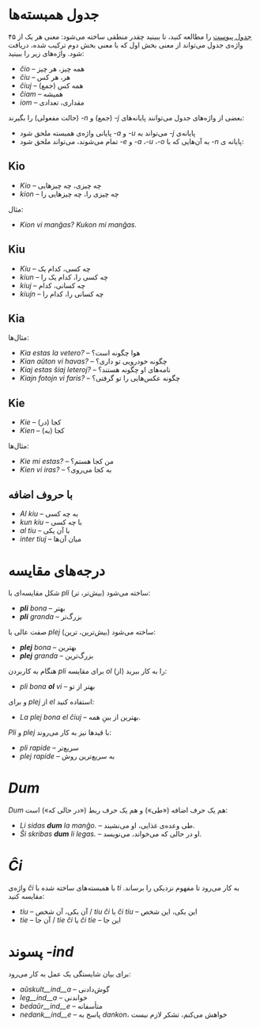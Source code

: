 # جدول همبسته‌ها

[جدول پیوست](https://learn.esperanto.com/fa/tabelvortoj) را مطالعه کنید، تا ببینید چقدر منطقی ساخته می‌شود: معنی هر یک از ۴۵ واژه‌ی جدول می‌تواند از معنی بخش اول که با معنی بخش دوم ترکیب شده، دریافت شود. واژه‌های زیر را ببینید:

- *ĉio*  – همه چیز، هر چیز
- *ĉiu*  – هر، هر کس
- *ĉiuj*  – همه کس (جمع)
- *ĉiam* – همیشه
- *iom* – مقداری، تعدادی

بعضی از واژه‌های جدول می‌توانند پایانه‌های *<span dir="ltr">-j</span>* (جمع) و *<span dir="ltr">-n</span>* (حالت مفعولی) را بگیرند:

- پایانه‌ی *<span dir="ltr">-j</span>* می‌تواند به *<span dir="ltr">-u</span>* و *<span dir="ltr">-a</span>* پایانی واژه‌ی همبسته ملحق شود
- پایانه‌ ی *<span dir="ltr">-n</span>* به آن‌هایی که با *<span dir="ltr">-o</span>*، *<span dir="ltr">-u</span>*، *<span dir="ltr">-a</span>* و *<span dir="ltr">-e*</span> تمام می‌شوند، می‌تواند ملحق شود:

## Kio 

- *Kio* – چه چیزی، چه چیزهایی 
- *kion* – چه چیزی را، چه چیزهایی را

مثال: 

- *<span dir="ltr">Kion vi manĝas? Kukon mi manĝas.</span>*

## Kiu
- *Kiu* – چه کسی، کدام یک
- *kiun* – چه کسی را، کدام یک را
- *kiuj* – چه کسانی، کدام
- *kiujn* – چه کسانی را، کدام را

## Kia

مثال‌ها:

- *<span dir="ltr">Kia estas la vetero?</span>* – هوا چگونه است؟
- *<span dir="ltr">Kian aŭton vi havas?</span>* – چگونه خودرویی تو داری؟
- *<span dir="ltr">Kiaj estas ŝiaj leteroj?</span>* – نامه‌های او چگونه هستند؟
- *<span dir="ltr">Kiajn fotojn vi faris?</span>* – چگونه عکس‌هایی را تو گرفتی؟

## Kie

- *Kie* – (در) کجا
- *Kien* – (به) کجا

مثال‌ها:

- *<span dir="ltr">Kie mi estas?</span>* – من کجا هستم؟
- *<span dir="ltr">Kien vi iras?</span>* – به کجا می‌روی؟

## با حروف اضافه

- *Al kiu* – به چه کسی
- *kun kiu* – با چه کسی
- *al tiu* – با آن یکی
- *inter tiuj* – میان آن‌ها

# درجه‌های مقایسه

شکل مقایسه‌ای با *pli* (بیش‌تر، تر) ساخته می‌شود:

- *__pli__ bona* – بهتر
- *__pli__ granda* – بزرگ‌تر

صفت عالی با *plej* (بیش‌ترین، ترین) ساخته می‌شود:

- *__plej__ bona* – بهترین
- *__plej__ granda* – بزرگ‌ترین

هنگام به کاربردن *pli* برای مقایسه *ol* (از) را به کار ببرید:

- *pli bona __ol__ vi* – بهتر از تو

و برای *plej* از *el* استفاده کنید: 

- *La plej bona el ĉiuj* – بهترین از بینِ همه.

*Pli* و *plej* با قیدها نیز به کار می‌روند:

- *pli rapide* – سریع‌تر
- *plej rapide* – به سریع‌ترین روش

# *Dum* 

*Dum* هم یک حرف اضافه («طی») و هم یک حرف ربط («در حالی که») است:

- *<span dir="ltr">Li sidas <b>dum</b> la manĝo.</span>* – طی وعده‌ی غذایی، او می‌نشیند.
- *<span dir="ltr">Ŝi skribas <b>dum</b> li legas.</span>* – او در حالی که می‌خواند، می‌نویسد.

# *Ĉi*

واژه‌ی *ĉi* با همبسته‌های ساخته شده با *ti* به کار می‌رود تا مفهوم نزدیکی را برساند. مقایسه کنید:

- *tiu* – آن یکی، آن شخص / *tiu ĉi* یا *ĉi tiu* – این یکی، این شخص
- *tie* – آن جا / *tie ĉi* یا *ĉi tie* – این جا

# پسوند *<span dir="ltr">-ind</span>*

برای بیان شایستگی یک عمل به کار می‌رود:

- *aŭskult__ind__a* – گوش‌دادنی
- *leg__ind__a* – خواندنی
- *bedaŭr__ind__e* – متأسفانه 
- *nedank__ind__e* – پاسخ به *dankon*، خواهش می‌کنم، تشکر لازم نیست

 
